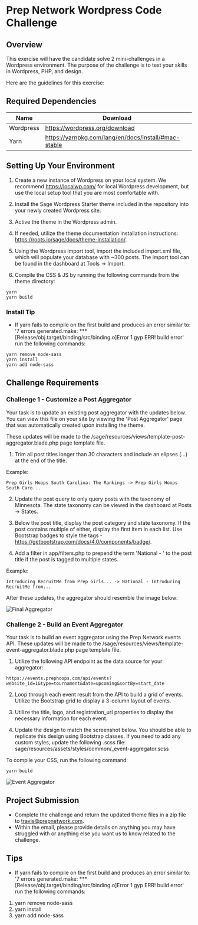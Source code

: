 # Prep Network Wordpress Code Challenge

## Overview

This exercise will have the candidate solve 2 mini-challenges in a Wordpress environment. The purpose of the challenge is to test your skills in Wordpress, PHP, and design.

Here are the guidelines for this exercise:

## Required Dependencies

| Name      | Download                                             |
| --------- | ---------------------------------------------------- |
| Wordpress | https://wordpress.org/download                       |
| Yarn      | https://yarnpkg.com/lang/en/docs/install/#mac-stable |

## Setting Up Your Environment

1. Create a new instance of Wordpress on your local system. We recommend https://localwp.com/ for local Wordpress development, but use the local setup tool that you are most comfortable with.

2. Install the Sage Wordpress Starter theme included in the repository into your newly created Wordpress site.

3. Active the theme in the Wordpress admin.

4. If needed, utilize the theme documentation installation instructions: https://roots.io/sage/docs/theme-installation/.

5. Using the Wordpress import tool, import the included import.xml file, which will populate your database with ~300 posts. The import tool can be found in the dashboard at Tools -> Import.

6. Compile the CSS & JS by running the following commands from the theme directory:

```
yarn
yarn build
```

### Install Tip
-   If yarn fails to compile on the first build and produces an error similar to: '7 errors generated.make: *** [Release/obj.target/binding/src/binding.o]Error 1 gyp ERR! build error' run the following commands: 

```
yarn remove node-sass 
yarn install 
yarn add node-sass
```

## Challenge Requirements

### Challenge 1 - Customize a Post Aggregator

Your task is to update an existing post aggregator with the updates below. You can view this file on your site by viewing the 'Post Aggregator' page that was automatically created upon installing the theme.

These updates will be made to the /sage/resources/views/template-post-aggregator.blade.php page template file.

1. Trim all post titles longer than 30 characters and include an elipses (...) at the end of the title.

Example: 

```
Prep Girls Hoops South Carolina: The Rankings -> Prep Girls Hoops South Caro...
```

2. Update the post query to only query posts with the taxonomy of Minnesota. The state taxonomy can be viewed in the dashboard at Posts -> States.

3. Below the post title, display the post category and state taxonomy. If the post contains multiple of either, display the first item in each list. Use Bootstrap badges to style the tags - https://getbootstrap.com/docs/4.0/components/badge/.

4. Add a filter in app/filters.php to prepend the term 'National - ' to the post title if the post is tagged to multiple states.

Example: 

```
Introducing RecruitMe from Prep Girls... -> National - Introducing RecruitMe from...
```

After these updates, the aggregator should resemble the image below:

![Final Aggregator](https://www.prepnetwork.com/wp-content/uploads/2022/02/Screen-Shot-2022-02-21-at-10.32.36-PM.png)

### Challenge 2 - Build an Event Aggregator

Your task is to build an event aggregator using the Prep Network events API. These updates will be made to the /sage/resources/views/template-event-aggregator.blade.php page template file.

1. Utilize the following API endpoint as the data source for your aggregator: 

```
https://events.prephoops.com/api/events?website_id=1&type=tournament&date=upcoming&sortBy=start_date
```

2. Loop through each event result from the API to build a grid of events. Utilize the Bootstrap grid to display a 3-column layout of events.

3. Utilize the title, logo, and registration_url properties to display the necessary information for each event.

4. Update the design to match the screenshot below. You should be able to replicate this design using Bootstrap classes. If you need to add any custom styles, update the following .scss file: sage/resources/assets/styles/common/_event-aggregator.scss

To compile your CSS, run the following command:

```
yarn build
```

![Event Aggregator](https://www.prepnetwork.com/wp-content/uploads/2022/02/Screen-Shot-2022-02-22-at-8.47.19-AM.png)

## Project Submission

-   Complete the challenge and return the updated theme files in a zip file to travis@prepnetwork.com.
-   Within the email, please provide details on anything you may have struggled with or anything else you want us to know related to the challenge.

## Tips
-   If yarn fails to compile on the first build and produces an error similar to: '7 errors generated.make: *** [Release/obj.target/binding/src/binding.o]Error 1 gyp ERR! build error' run the following commands: 
1) yarn remove node-sass 
2) yarn install 
3) yarn add node-sass
